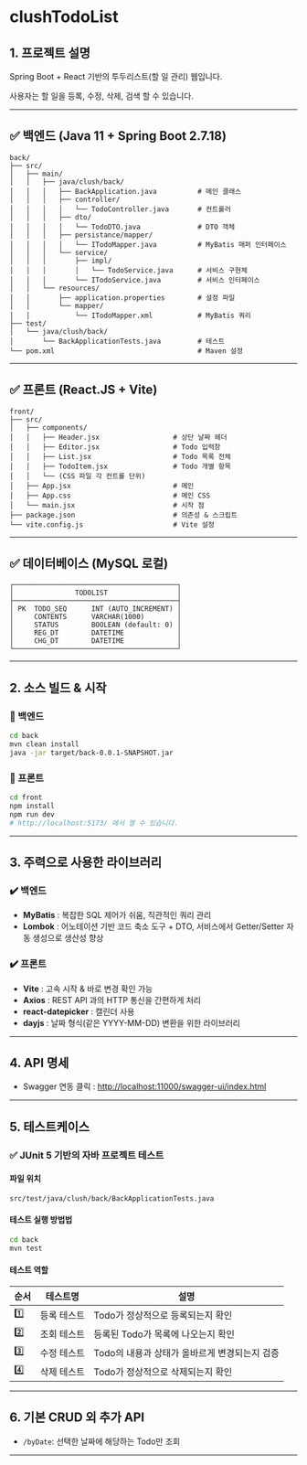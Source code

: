 # clushTodoList

## 1. 프로젝트 설명
Spring Boot + React 기반의 투두리스트(할 일 관리) 웹입니다.

사용자는 할 일을 등록, 수정, 삭제, 검색 할 수 있습니다.

---

## ✅ 백엔드 (Java 11 + Spring Boot 2.7.18)
```
back/
├── src/
│   ├── main/
│   │   ├── java/clush/back/
│   │   │   ├── BackApplication.java          # 메인 클래스
│   │   │   ├── controller/
│   │   │   │   └── TodoController.java       # 컨트롤러
│   │   │   ├── dto/
│   │   │   │   └── TodoDTO.java              # DTO 객체
│   │   │   ├── persistance/mapper/
│   │   │   │   └── ITodoMapper.java          # MyBatis 매퍼 인터페이스
│   │   │   └── service/
│   │   │       ├── impl/
│   │   │       │   └── TodoService.java      # 서비스 구현체
│   │   │       └── ITodoService.java         # 서비스 인터페이스
│   │   └── resources/
│   │       ├── application.properties        # 설정 파일
│   │       └── mapper/
│   │           └── ITodoMapper.xml           # MyBatis 쿼리
├── test/
│   └── java/clush/back/
│       └── BackApplicationTests.java         # 테스트
└── pom.xml                                   # Maven 설정
```

---

## ✅ 프론트 (React.JS + Vite)
```
front/
├── src/
│   ├── components/
│   │   ├── Header.jsx                  # 상단 날짜 헤더
│   │   ├── Editor.jsx                  # Todo 입력창
│   │   ├── List.jsx                    # Todo 목록 전체
│   │   ├── TodoItem.jsx                # Todo 개별 항목
│   │   └── (CSS 파일 각 컨트롤 단위)
│   ├── App.jsx                         # 메인
│   ├── App.css                         # 메인 CSS
│   └── main.jsx                        # 시작 점
├── package.json                        # 의존성 & 스크립트
└── vite.config.js                      # Vite 설정
```

---

## ✅ 데이터베이스 (MySQL 로컬)
```
┌────────────────────────────────────────┐
│               TODOLIST                 │
├────────────────────────────────────────┤
│ PK  TODO_SEQ      INT (AUTO_INCREMENT) │
│     CONTENTS      VARCHAR(1000)        │
│     STATUS        BOOLEAN (default: 0) │
│     REG_DT        DATETIME             │
│     CHG_DT        DATETIME             │
└────────────────────────────────────────┘
```

---

## 2. 소스 빌드 & 시작

### 🚀 백엔드
```bash
cd back
mvn clean install
java -jar target/back-0.0.1-SNAPSHOT.jar
```

### 🚀 프론트
```bash
cd front
npm install
npm run dev
# http://localhost:5173/ 에서 열 수 있습니다.
```

---

## 3. 주력으로 사용한 라이브러리

### ✔️ 백엔드
- **MyBatis** : 복잡한 SQL 제어가 쉬움, 직관적인 쿼리 관리
- **Lombok** : 어노테이션 기반 코드 축소 도구 + DTO, 서비스에서 Getter/Setter 자동 생성으로 생산성 향상

### ✔️ 프론트
- **Vite** : 고속 시작 & 바로 변경 확인 가능
- **Axios** : REST API 과의 HTTP 통신을 간편하게 처리
- **react-datepicker** : 캘린더 사용
- **dayjs** : 날짜 형식(같은 YYYY-MM-DD) 변환을 위한 라이브러리

---

## 4. API 명세

- Swagger 연동 클릭 : [http://localhost:11000/swagger-ui/index.html](http://localhost:11000/swagger-ui/index.html)

---

## 5. 테스트케이스

### ✅ JUnit 5 기반의 자바 프로젝트 테스트

#### 파일 위치
```
src/test/java/clush/back/BackApplicationTests.java
```

#### 테스트 실행 방법법
```bash
cd back
mvn test
```

#### 테스트 역할

| 순서 | 테스트명    | 설명 |
|--------|------------------|--------------------------------------------|
| 1️⃣     | 등록 테스트   | Todo가 정상적으로 등록되는지 확인 |
| 2️⃣     | 조회 테스트   | 등록된 Todo가 목록에 나오는지 확인 |
| 3️⃣     | 수정 테스트   | Todo의 내용과 상태가 올바르게 변경되는지 검증 |
| 4️⃣     | 삭제 테스트   | Todo가 정상적으로 삭제되는지 확인 |

---

## 6. 기본 CRUD 외 추가 API
- `/byDate`: 선택한 날짜에 해당하는 Todo만 조회

---

